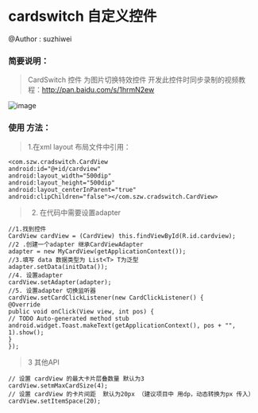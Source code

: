 # cardswitch 自定义控件
@Author : suzhiwei 
### 简要说明：
>CardSwitch 控件 为图片切换特效控件
>开发此控件时同步录制的视频教程：http://pan.baidu.com/s/1hrmN2ew


![image](https://github.com/littlefishwill/cardswitch/blob/master/cradSwitch/src/main/res/drawable-hdpi/demoshow.gif)

### 使用 方法：
>1.在xml layout 布局文件中引用：

    <com.szw.cradswitch.CardView
    android:id="@+id/cardview"
    android:layout_width="500dip"
    android:layout_height="500dip"
    android:layout_centerInParent="true"
    android:clipChildren="false"></com.szw.cradswitch.CardView>

>2. 在代码中需要设置adapter


    //1.找到控件
	CardView cardView = (CardView) this.findViewById(R.id.cardview);
	//2 .创建一个adapter 继承CardViewAdapter
    adapter = new MyCardView(getApplicationContext());
	//3.填写 data 数据类型为 List<T> T为泛型
    adapter.setData(initData());
	//4. 设置adapter
    cardView.setAdapter(adapter);
    //5. 设置adapter 切换监听器
    cardView.setCardClickListener(new CardClickListener() {
    @Override
    public void onClick(View view, int pos) {
    // TODO Auto-generated method stub
    android.widget.Toast.makeText(getApplicationContext(), pos + "", 1).show();
    }
    });

>3 其他API  

	// 设置 cardView 的最大卡片层叠数量 默认为3 
	cardView.setmMaxCardSize(4);
	// 设置 cardView 的卡片间距  默认为20px （建议项目中 用dp，动态转换为px 传入） 
 	cardView.setItemSpace(20);



